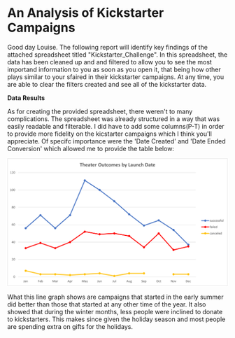 # An Analysis of Kickstarter Campaigns

Good day Louise.  The following report will identify key findings of the attached spreadsheet titled "Kickstarter_Challenge".  In this spreadsheet, the data has been cleaned up and and filtered to allow you to see the most importand information to you as soon as you open it, that being how other plays similar to your sfaired in their kickstarter campaigns.  At any time, you are able to clear the filters created and see all of the kickstarter data.

**Data Results**

As for creating the provided spreadsheet, there weren't to many complications.  The spreadsheet was already structured in a way that was easily readable and filterable.  I did have to add some columns(P-T) in order to provide more fidelity on the kicstarter campaigns which I think you'll appreciate.  Of specifc importance were the 'Date Created' and 'Date Ended Conversion' which allowed me to provide the table below:


![Launch Date Outcomes](https://github.com/natehahn/Kickstarter-Analysis/blob/ab8e53fdd66e437b7b7f7934e369a2cac260c235/Resources/Theater_Outcomes_vs_Launch.png)

What this line graph shows are campaigns that started in the early summer did better than those that started at any other time of the year.  It also showed that during the winter months, less people were inclined to donate to kickstarters.  This makes since given the holiday season and most people are spending extra on gifts for the holidays.
